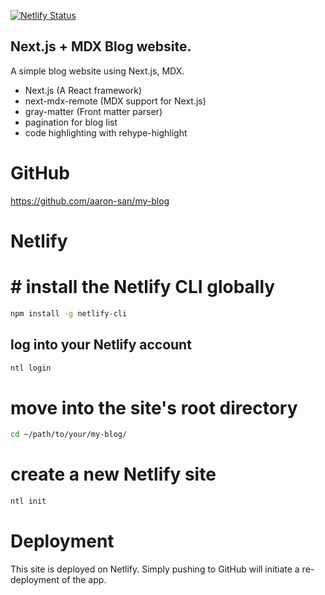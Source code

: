 [![Netlify Status](https://api.netlify.com/api/v1/badges/8c63bac5-882a-41ab-ada5-15c3214927f0/deploy-status)](https://app.netlify.com/sites/next-mdx-simple-blog/deploys)

## Next.js + MDX Blog website.

A simple blog website using Next.js, MDX.

- Next.js (A React framework)
- next-mdx-remote (MDX support for Next.js)
- gray-matter (Front matter parser)
- pagination for blog list
- code highlighting with rehype-highlight

<!-- **live preview: [https://next-mdx-simple-blog.netlify.app/](https://next-mdx-simple-blog.netlify.app/)**<br>
**youtube-tutorial: [https://youtu.be/hpSubvgSvxo](https://youtu.be/hpSubvgSvxo)**<br>

---

Like my works and want to support me? <br>
you can buy me a coffee 👇 -->

<!-- <a href="https://www.buymeacoffee.com/shaifarfan08" target="_blank"><img src="https://cdn.buymeacoffee.com/buttons/v2/default-blue.png" alt="Buy Me A Coffee" style="height: 45px !important;width: 162.75px !important;" ></a>

---

## Other projects

📚 [All Web Cifar Projects][wc-projects]

## Feedback

If you have any feedback, please reach out to us at [@web_cifar][wc-ig], or webcifar@gmail.com

## Get Support

For support, join our [Community Group][wc-fb-group].

Happy Coding! ✨🚀

[arfan-ig]: http://instagram.com/shaifarfan08
[wc-ig]: http://instagram.com/web_cifar
[wc-projects]: https://github.com/ShaifArfan/wc-project-tutorials
[wc-fb-group]: https://www.facebook.com/groups/webcifar -->

# GitHub

https://github.com/aaron-san/my-blog

# Netlify

# # install the Netlify CLI globally

```bash
npm install -g netlify-cli
```

## log into your Netlify account

```bash
ntl login
```

# move into the site's root directory

```bash
cd ~/path/to/your/my-blog/
```

# create a new Netlify site

```bash
ntl init
```

# Deployment

This site is deployed on Netlify.
Simply pushing to GitHub will initiate a re-deployment of the app.
